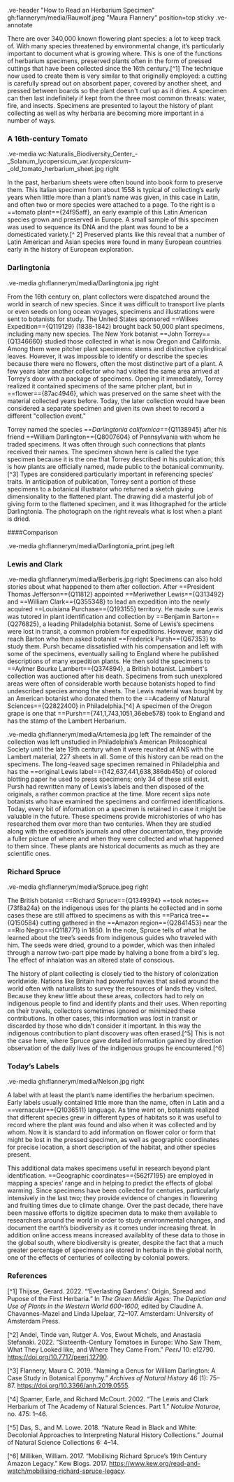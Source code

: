 .ve-header "How to Read an Herbarium Specimen" gh:flannerym/media/Rauwolf.jpeg "Maura Flannery" position=top sticky 
.ve-annotate

There are over 340,000 known flowering plant species:  a lot to keep track of. With many species threatened by environmental change, it’s particularly important to document what is growing where. This is one of the functions of herbarium specimens, preserved plants often in the form of pressed cuttings that have been collected since the 16th century.[^1]  The technique now used to create them is very similar to that originally employed:  a cutting is carefully spread out on absorbent paper, covered by another sheet, and pressed between boards so the plant doesn't curl up as it dries. A specimen can then last indefinitely if kept from the three most common threats: water, fire, and insects.  Specimens are presented to layout the history of plant collecting as well as why herbaria are becoming more important in a number of ways.

### A 16th-century Tomato

.ve-media wc:Naturalis_Biodiversity_Center_-_Solanum_lycopersicum_var._lycopersicum_-_old_tomato_herbarium_sheet.jpg right 

In the past, herbarium sheets were often bound into book form to preserve them.  This Italian specimen from about 1558 is typical of collecting’s early years when little more than a plant’s name was given, in this case in Latin, and often two or more species were attached to a page.  To the right is a ==tomato plant=={24f95aff}, an early example of this Latin American species grown and preserved in Europe.  A small sample of this specimen was used to sequence its DNA and the plant was found to be a domesticated variety.[^ 2]  Preserved plants like this reveal that a number of Latin American and Asian species were found in many European countries early in the history of European exploration. 

### Darlingtonia

.ve-media gh:flannerym/media/Darlingtonia.jpg right

From the 16th century on, plant collectors were dispatched around the world in search of new species.  Since it was difficult to transport live plants or even seeds on long ocean voyages, specimens and illustrations were sent to botanists for study.  The United States sponsored ==Wilkes Expedition=={Q119129} (1838-1842) brought back 50,000 plant specimens, including many new species.  The New York botanist ==John Torrey=={Q1346660} studied those collected in what is now Oregon and California.  Among them were pitcher plant specimens:  stems and distinctive cylindrical leaves.  However, it was impossible to identify or describe the species because there were no flowers, often the most distinctive part of a plant.  A few years later another collector who had visited the same area arrived at Torrey’s door with a package of specimens.  Opening it immediately, Torrey realized it contained specimens of the same pitcher plant, but in ==flower=={87ac4946}, which was preserved on the same sheet with the material collected years before.  Today, the later collection would have been considered a separate specimen and given its own sheet to record a different "collection event."  

Torrey named the species ==*Darlingtonia californica*=={Q1138945} after his friend ==William Darlington=={Q8007604} of Pennsylvania with whom he traded specimens.  It was often through such connections that plants received their names.  The specimen shown here is called the type specimen because it is the one that Torrey described in his publication; this is how plants are officially named, made public to the botanical community.[^3]  Types are considered particularly important in referencing species’ traits.  In anticipation of publication, Torrey sent a portion of these specimens to a botanical illustrator who returned a sketch giving dimensionality to the flattened plant.  The drawing did a masterful job of giving form to the flattened specimen, and it was lithographed for the article Darlingtonia.  The photograph on the right reveals what is lost when a plant is dried.  

####Comparison

.ve-media gh:flannerym/media/Darlingtonia_print.jpeg left




### Lewis and Clark
.ve-media gh:flannerym/media/Berberis.jpg right 
Specimens can also hold stories about what happened to them after collection. After ==President Thomas Jefferson=={Q11812} appointed ==Meriwether Lewis=={Q313492} and ==William Clark=={Q355348} to lead an expedition into the newly acquired ==Louisiana Purchase=={Q193155} territory.  He made sure Lewis was tutored in plant identification and collection by ==Benjamin Barton=={Q276825}, a leading Philadelphia botanist.  Some of Lewis’s specimens were lost in transit, a common problem for expeditions. However, many did reach Barton who then asked botanist ==Frederick Pursh=={Q67353} to study them. Pursh became dissatisfied with his compensation and left with some of the specimens, eventually sailing to England where he published descriptions of many expedition plants. He then sold the specimens to ==Aylmer Bourke Lambert=={Q374894}, a British botanist.  Lambert's collection was auctioned after his death. Specimens from such unexplored areas were often of considerable worth because botanists hoped to find undescribed species among the sheets.  The Lewis material was bought by an American botanist who donated them to the ==Academy of Natural Sciences=={Q2822400} in Philadelphia.[^4] A specimen of the Oregon grape is one that ==Pursh=={741,1,743,1051,36ebe578} took to England and has the stamp of the Lambert Herbarium.

.ve-media gh:flannerym/media/Artemesia.jpg left
The remainder of the collection was left unstudied in Philadelphia’s American Philosophical Society until the late 19th century when it were reunited at ANS with the Lambert material, 227 sheets in all. Some of this history can be read on the specimens. The long-leaved sage specimen remained in Philadelphia and has the ==original Lewis label=={142,637,441,638,386db45b} of colored blotting paper he used to press specimens; only 34 of these still exist. Pursh had rewritten many of Lewis’s labels and then disposed of the originals, a rather common practice at the time. More recent slips note botanists who have examined the specimens and confirmed identifications. Today, every bit of information on a specimen is retained in case it might be valuable in the future.  These specimens provide microhistories of who has researched them over more than two centuries. When they are studied along with the expedition’s journals and other documentation, they provide a fuller picture of where and when they were collected and what happened to them since. These plants are historical documents as much as they are scientific ones.

### Richard Spruce
.ve-media gh:flannerym/media/Spruce.jpeg right

The British botanist ==Richard Spruce=={Q1349394} ==took notes=={73f8a24a} on the indigenous uses for the plants he collected and in some cases these are still affixed to specimens as with this ==Paricá tree=={Q150584} cutting gathered in the ==Amazon region=={Q2841453} near the ==Rio Negro=={Q118771} in 1850.  In the note, Spruce tells of what he learned about the tree’s seeds from indigenous guides who traveled with him.  The seeds were dried, ground to a powder, which was then inhaled through a narrow two-part pipe made by halving a bone from a bird's leg.  The effect of inhalation was an altered state of conscious.  

The history of plant collecting is closely tied to the history of colonization worldwide.  Nations like Britain had powerful navies that sailed around the world often with naturalists to survey the resources of lands they visited.  Because they knew little about these areas, collectors had to rely on indigenous people to find and identify plants and their uses.  When reporting on their travels, collectors sometimes ignored or minimized these contributions.  In other cases, this information was lost in transit or discarded by those who didn’t consider it important.  In this way the indigenous contribution to plant discovery was often erased.[^5] This is not the case here, where Spruce gave detailed information gained by direction observation of the daily lives of the indigenous groups he encountered.[^6]

### Today’s Labels
.ve-media gh:flannerym/media/Nelson.jpg right 

A label with at least the plant’s name identifies the herbarium specimen.  Early labels usually contained little more than the name, often in Latin and a ==vernacular=={Q1036511} language. As time went on, botanists realized that different species grew in different types of habitats so it was useful to record where the plant was found and also when it was collected and by whom.  Now it is standard to add information on flower color or form that might be lost in the pressed specimen, as well as geographic coordinates for precise location, a short description of the habitat, and other species present.  

This additional data makes specimens useful in research beyond plant identification.  ==Geographic coordinates=={562f7195} are employed in mapping a species’ range and in helping to predict the effects of global warming. Since specimens have been collected for centuries, particularly intensively in the last two; they provide evidence of changes in flowering and fruiting times due to climate change. Over the past decade, there have been massive efforts to digitize specimen data to make them available to researchers around the world in order to study environmental changes, and document the earth’s biodiversity as it comes under increasing threat.  In addition online access means increased availablity of these data to those in the global south, where biodiversity is greater, despite the fact that a much greater percentage of specimens are stored in herbaria in the global north, one of the effects of centuries of collecting by colonial powers.

### References
[^1] Thijsse, Gerard. 2022. “‘Everlasting Gardens’: Origin, Spread and Pupose of the First Herbaria.” In *The Green Middle Ages: The Depiction and Use of Plants in the Western World  600-1600,* edited by Claudine A. Chavannes-Mazel and Linda IJpelaar, 72–107. Amsterdam: University of Amsterdam Press.

[^2] Andel, Tinde van, Rutger A. Vos, Ewout Michels, and Anastasia Stefanaki. 2022. “Sixteenth-Century Tomatoes in Europe: Who Saw Them, What They Looked like, and Where They Came From.” *PeerJ* 10: e12790. https://doi.org/10.7717/peerj.12790.

[^3] Flannery, Maura C. 2019. “Naming a Genus for William Darlington: A Case Study in Botanical Eponymy.” *Archives of Natural History* 46 (1): 75–87. https://doi.org/10.3366/anh.2019.0555.

[^4] Spamer, Earle, and Richard McCourt. 2002. “The Lewis and Clark Herbarium of The Academy of Natural Sciences. Part 1.” *Notulae Naturae*, no. 475: 1–46.

[^5] Das, S., and M. Lowe. 2018. “Nature Read in Black and White: Decolonial Approaches to Interpreting Natural History Collections.” Journal of Natural Science Collections 6: 4–14.

[^6] Milliken, William. 2017. “Mobilising Richard Spruce’s 19th Century Amazon Legacy.” Kew Blogs. 2017. https://www.kew.org/read-and-watch/mobilising-richard-spruce-legacy.